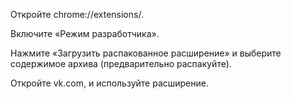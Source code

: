Откройте chrome://extensions/.

Включите «Режим разработчика».

Нажмите «Загрузить распакованное расширение» и выберите содержимое архива (предварительно распакуйте).

Откройте vk.com, и используйте расширение.
